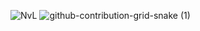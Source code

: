 ![NvL](https://github.com/nurbek2107/nurbek2107/assets/161306161/0e07bee2-0ae0-457f-aa6f-f862f7c0666a)
![github-contribution-grid-snake (1)](https://github.com/nurbek2107/nurbek2107/assets/161306161/7abcbc3e-5282-422f-b105-83f2d07bdd3b)
